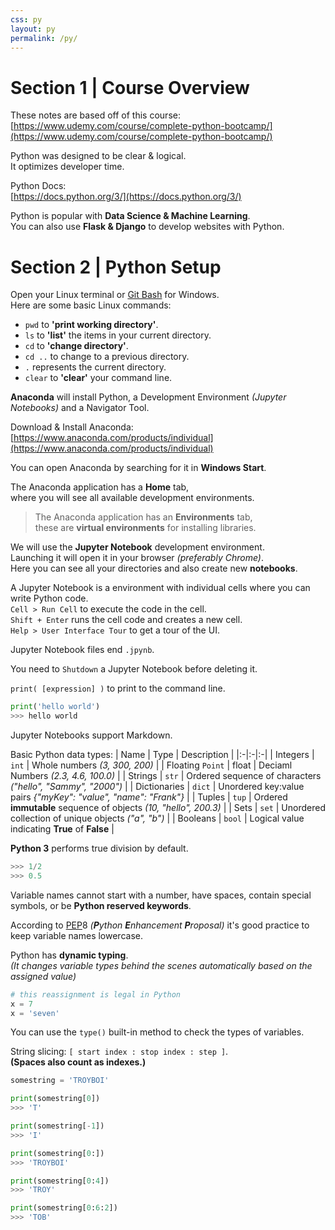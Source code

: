 ```yaml
---
css: py
layout: py
permalink: /py/
---
```


# Section 1 | Course Overview

These notes are based off of this course:  
[https://www.udemy.com/course/complete-python-bootcamp/](https://www.udemy.com/course/complete-python-bootcamp/)

Python was designed to be clear & logical.  
It optimizes developer time.

Python Docs:  
[https://docs.python.org/3/](https://docs.python.org/3/)

Python is popular with **Data Science & Machine Learning**.  
You can also use **Flask & Django** to develop websites with Python.

# Section 2 | Python Setup

Open your Linux terminal or [Git Bash](https://gitforwindows.org/) for Windows.  
Here are some basic Linux commands:

- `pwd` to **'print working directory'**.
- `ls` to **'list'** the items in your current directory.
- `cd` to **'change directory'**.
- `cd ..` to change to a previous directory.
- `.` represents the current directory.
- `clear` to **'clear'** your command line.

**Anaconda** will install Python, a Development Environment _(Jupyter Notebooks)_ and a Navigator Tool.

Download & Install Anaconda:  
[https://www.anaconda.com/products/individual](https://www.anaconda.com/products/individual)

You can open Anaconda by searching for it in **Windows Start**.  

The Anaconda application has a **Home** tab,  
where you will see all available development environments.

>The Anaconda application has an **Environments** tab,  
>these are **virtual environments** for installing libraries.

We will use the **Jupyter Notebook** development environment.  
Launching it will open it in your browser *(preferably Chrome)*.  
Here you can see all your directories and also create new **notebooks**.

A Jupyter Notebook is a environment with individual cells where you can write Python code.  
`Cell > Run Cell` to execute the code in the cell.  
`Shift + Enter` runs the cell code and creates a new cell.  
`Help > User Interface Tour` to get a tour of the UI.

Jupyter Notebook files end `.jpynb`.

You need to `Shutdown` a Jupyter Notebook before deleting it.

`print( [expression] )` to print to the command line.
```python
print('hello world')
>>> hello world
```

Jupyter Notebooks support Markdown.

Basic Python data types:
| Name | Type | Description |
|:-|:-|:-|
| Integers | `int` | Whole numbers *(3, 300, 200)* |
| Floating `Point` | float | Deciaml Numbers *(2.3, 4.6, 100.0)* |
| Strings | `str` | Ordered sequence of characters *("hello", "Sammy", "2000")* |
| Dictionaries | `dict` | Unordered key:value pairs *{"myKey": "value", "name": "Frank"}* |
| Tuples | `tup` | Ordered **immutable** sequence of objects *(10, "hello", 200.3)* |
| Sets | `set` | Unordered collection of unique objects *("a", "b")* |
| Booleans | `bool` | Logical value indicating **True** of **False** |

**Python 3** performs true division by default.
```python
>>> 1/2
>>> 0.5
```

Variable names cannot start with a number, have spaces, contain special symbols, or be **Python reserved keywords**.

According to [PEP](https://www.python.org/dev/peps/pep-0001/#:~:text=PEP%20stands%20for%20Python%20Enhancement,a%20rationale%20for%20the%20feature.)8 *(**P**ython **E**nhancement **P**roposal)* it's good practice to keep variable names lowercase.

Python has **dynamic typing**.  
*(It changes variable types behind the scenes automatically based on the assigned value)*
```python
# this reassignment is legal in Python
x = 7
x = 'seven'
```

You can use the `type()` built-in method to check the types of variables.

String slicing: `[ start index : stop index : step ]`.  
**(Spaces also count as indexes.)**
```python
somestring = 'TROYBOI'

print(somestring[0])
>>> 'T'

print(somestring[-1])
>>> 'I'

print(somestring[0:])
>>> 'TROYBOI'

print(somestring[0:4])
>>> 'TROY'

print(somestring[0:6:2])
>>> 'TOB'
```